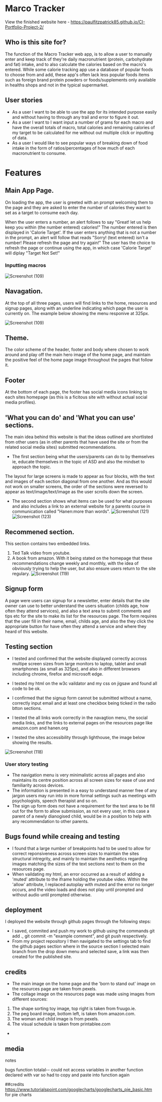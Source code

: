 # Marco Tracker

View the finished website here - https://paulfitzpatrick85.github.io/CI-Portfolio-Project-2/

## Who is this site for?

The function of the Macro Tracker web app, is to allow a user to manually enter and keep track of they're daily macronutrient (protein, carbohydrate and fat) intake, and to also calculate the calories based on the macro's entered.
While some calorie tracking app use a database of popular foods to choose from and add, these app's often lack less popular foods items such as foreign brand protein powders or foods/supplements only available in healths shops and not in the typical supermarket.



## User stories

- As a user I want to be able to use the app for its intended purpose easily and without having to through any trail and error to figure it out.
- As a user I want to I  want input a number of grams for each macro and have the overall totals of macro, total calories and remaining calories of my target to be calculated for me without out multiple click or inputting of data.
- As a user I would like to see popular ways of breaking down of food intake in the form of ratios/percentages of how much of each macronutrient to consume.

# Features

 ## Main App Page.
On loading the app, the user is greeted with an prompt welcoming them to the page and they are asked to enter the number of calories they want to set as a target to consume each day.

When the user enters a number, an alert follows to say "Great! let us help keep you within (the number entered) calories!"
The number entered is then displayed in 'Calorie Target'.
If the user enters anything that is not a number in the prompt, an alert will follow that reads "Sorry! (text entered) isn't a number! Please refresh the page and try again!" The user has the choice to refresh the page or continue using the app, in which case 'Calorie Target' will diplay "Target Not Set!"
 
 ### Inputting macros
![Screenshot (109)](https://user-images.githubusercontent.com/55660566/153726688-30f4e445-617b-4d63-be76-348f7e191830.png)

## Navagation.

At the top of all three pages, users will find links to the home, resources and signup pages, along with an underline indicating which page the user is currently on. The example below showing the menu responive at 325px. 

![Screenshot (109)](https://user-images.githubusercontent.com/55660566/154048008-963b9ea7-cf94-414a-9eb0-db6ba69aa3c8.png)


## Theme.
The color scheme of the header, footer and body where chosen to work around and play off the main hero image of the home page, and maintain the positive feel of the home page image throughout the pages that follow it.

## Footer
At the bottom of each page, the footer has social media icons linking to each sites homepage (as this is a ficitous site with without actual social media profiles).


## 'What you can do' and 'What you can use' sections.
The main idea behind this website is that the ideas outlined are shortlisted from other users (as in other parents that have used the site or from the related social media sites) submitted recommendations.
- The first section being what the users/parents can do to by themselves ie, educate themselves in the topic of ASD and also the mindset to approach the topic.

The layout for large screens is made to appear as four blocks, with the text and images of each section diagonal from one another.
And as this would not work on smaller screens, the order of the sections were reversed to appear as text/image/text/image as the user scrolls down the screen. 
- The second section shows what items can be used for what purposes and also includes a link to an external website for a parents course in communication called "Hanen:more than words".
![Screenshot (121)](https://user-images.githubusercontent.com/55660566/154048599-f12443bd-884d-4c6e-925e-efca9724a3f2.png)
![Screenshot (123)](https://user-images.githubusercontent.com/55660566/154049079-9a6b70ed-3c5c-4039-ab84-a7f041bac4e7.png)



## Recommened section.
This section contains two embedded links. 
1. Ted Talk video from youtube.
2. A book from amazon.
With it being stated on the homepage that these recommendations change weekly and monthly, with the idea of obviously trying to help the user, but also ensure users return to the site regulary.
 ![Screenshot (119)](https://user-images.githubusercontent.com/55660566/154045271-3b5ebb33-1aa0-429d-9185-b407c5473254.png)

## Signup form

A page were users can signup for a newsletter, enter details that the site owner can use to better understand the users situation (childs age, how often they attend services), and also a text area to submit comments and tips etc for the site to make its list for the resources page.
The form requires that the user fill in their name, email, childs age, and also the they click the appropriate button for have often they attend a service and where they heard of this website.

## Testing section
- I tested and confirmed that the website displayed correctly accross multipe screen sizes from large monitors to laptop, tablet and small smartphones (as small as 325px), and also in different browsers including chrome, firefox and microsoft edge.

- I tested my html on the w3c vaildator and my css on jigsaw and found all code to be ok. 

- I confirmed that the signup form cannot be submitted without a name, correctly input email and at least one checkbox being ticked in the radio btton sections. 

- I tested the all links work correctly in the navagtion menu, the social media links, and the links to external pages on the resources page like amazon.com and hanen.org 

- I tested the sites accessibility through lighthouse, the image below showing the results.

![Screenshot (118)](https://user-images.githubusercontent.com/55660566/154043336-24e31cfd-9f54-4622-843a-fb0eecc24a54.png)

### User story testing
- The navigation menu is very minimalistic across all pages and also maintains its centre position across all screen sizes for ease of use and familiarity across devices.
- The information is presented in a easy to understand manner free of any jargon users may run into in more formal settings such as meetings with psychologists, speech therapist and so on. 
- The sign up form  does not have a requirement for the text area to be fill out for the form to allow submission, as not every user, in this case a parent of a newly dianogised child, would be in a position to help with any recommendation to other parents.
     
## Bugs found while creaing and testing
- I found that a large number of breakpoints had to be used to allow for correct reponsiveness across screen sizes to maintain the sites structural intregrity, and mainly to maintain the aesthetics regarding images matching the sizes of the text sections next to them on the resources page.
- When vaildating my html, an error occurred as a result of adding a 'muted' attribute to the iframe holding the youtube video.
Within the 'allow' attribute, I replaced autoplay with muted and the error no longer occurs, and the video loads and does not play until prompted and without audio until prompted otherwise.
  
## deployment

I deployed the website through github pages through the following steps:
- I saved, commited and push my work to github using the commands git add ., git commit -m "example comment", and git push respectively.
- From my project repository I then navigated to the settings tab to find the github pages section where in the source section I selected main branch from the drop down menu and selected save, a link was then created for the published site.

## credits
- The main image on the home page and the 'born to stand out' image on the resources page are taken from pexels.
- The collage image on the resources page was made using images from different sources: 
1. The shape sorting toy image, top right is taken from fruugo.ie.  
2. The peg board image, bottom left, is taken from amazon.com.
3. The woman and child image is from pexels.
4. The visual schedule is taken from printablee.com

-

## media



notes

bugs
function totalal-- could not access variables in another function declared with var so had to copy and paste into function again

##credits
https://www.tutorialspoint.com/googlecharts/googlecharts_pie_basic.htm for pie charts